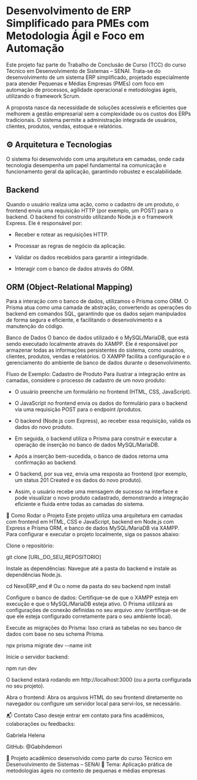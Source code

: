 # Desenvolvimento de ERP Simplificado para PMEs com Metodologia Ágil e Foco em Automação

Este projeto faz parte do Trabalho de Conclusão de Curso (TCC) do curso Técnico em Desenvolvimento de Sistemas – SENAI.
Trata-se do desenvolvimento de um sistema ERP simplificado, projetado especialmente para atender Pequenas e Médias Empresas (PMEs) com foco em automação de processos, agilidade operacional e metodologias ágeis, utilizando o framework Scrum.

A proposta nasce da necessidade de soluções acessíveis e eficientes que melhorem a gestão empresarial sem a complexidade ou os custos dos ERPs tradicionais. O sistema permite a administração integrada de usuários, clientes, produtos, vendas, estoque e relatórios.

## ⚙️ Arquitetura e Tecnologias

 O sistema foi desenvolvido com uma arquitetura em camadas, onde cada tecnologia desempenha um papel fundamental na comunicação e funcionamento geral da aplicação, garantindo robustez e escalabilidade.

## Backend

Quando o usuário realiza uma ação, como o cadastro de um produto, o frontend envia uma requisição HTTP (por exemplo, um POST) para o backend. O backend foi construído utilizando Node.js e o framework Express. Ele é responsável por:

- Receber e rotear as requisições HTTP.

- Processar as regras de negócio da aplicação.

- Validar os dados recebidos para garantir a integridade.

- Interagir com o banco de dados através do ORM.

## ORM (Object-Relational Mapping)
Para a interação com o banco de dados, utilizamos o Prisma como ORM. O Prisma atua como uma camada de abstração, convertendo as operações do backend em comandos SQL, garantindo que os dados sejam manipulados de forma segura e eficiente, e facilitando o desenvolvimento e a manutenção do código.

Banco de Dados
O banco de dados utilizado é o MySQL/MariaDB, que está sendo executado localmente através do XAMPP. Ele é responsável por armazenar todas as informações persistentes do sistema, como usuários, clientes, produtos, vendas e relatórios. O XAMPP facilita a configuração e o gerenciamento do ambiente de banco de dados durante o desenvolvimento.

Fluxo de Exemplo: Cadastro de Produto
Para ilustrar a integração entre as camadas, considere o processo de cadastro de um novo produto:

- O usuário preenche um formulário no frontend (HTML, CSS, JavaScript).

- O JavaScript no frontend envia os dados do formulário para o backend via uma requisição POST para o endpoint /produtos.

- O backend (Node.js com Express), ao receber essa requisição, valida os dados do novo produto.

- Em seguida, o backend utiliza o Prisma para construir e executar a operação de inserção no banco de dados MySQL/MariaDB.

- Após a inserção bem-sucedida, o banco de dados retorna uma confirmação ao backend.

- O backend, por sua vez, envia uma resposta ao frontend (por exemplo, um status 201 Created e os dados do novo produto).

- Assim, o usuário recebe uma mensagem de sucesso na interface e pode visualizar o novo produto cadastrado, demonstrando a integração eficiente e fluida entre todas as camadas do sistema.




🚀 Como Rodar o Projeto
Este projeto utiliza uma arquitetura em camadas com frontend em HTML, CSS e JavaScript, backend em Node.js com Express e Prisma ORM, e banco de dados MySQL/MariaDB via XAMPP. Para configurar e executar o projeto localmente, siga os passos abaixo:

Clone o repositório:

git clone [URL_DO_SEU_REPOSITORIO]

Instale as dependências: Navegue até a pasta do backend e instale as dependências Node.js.

cd NexoERP_end # Ou o nome da pasta do seu backend
npm install

Configure o banco de dados: Certifique-se de que o XAMPP esteja em execução e que o MySQL/MariaDB esteja ativo. O Prisma utilizará as configurações de conexão definidas no seu arquivo .env (certifique-se de que ele esteja configurado corretamente para o seu ambiente local).

Execute as migrações do Prisma: Isso criará as tabelas no seu banco de dados com base no seu schema Prisma.

npx prisma migrate dev --name init

Inicie o servidor backend:

npm run dev

O backend estará rodando em http://localhost:3000 (ou a porta configurada no seu projeto).

Abra o frontend: Abra os arquivos HTML do seu frontend diretamente no navegador ou configure um servidor local para servi-los, se necessário.

📬 Contato
Caso deseje entrar em contato para fins acadêmicos, colaborações ou feedbacks:

Gabriela Helena

GitHub: @Gabihdemori

📝 Projeto acadêmico desenvolvido como parte do curso Técnico em Desenvolvimento de Sistemas – SENAI
📍 Tema: Aplicação prática de metodologias ágeis no contexto de pequenas e médias empresas
